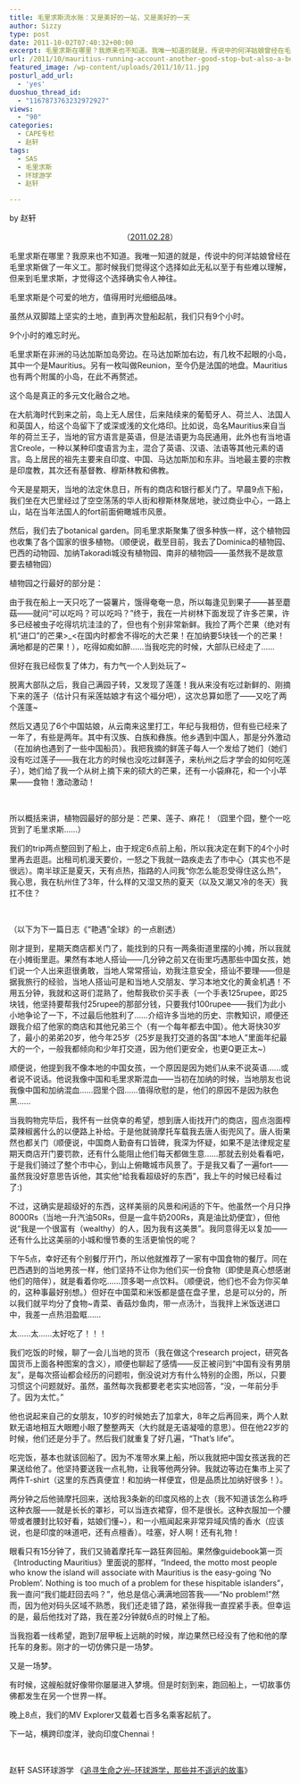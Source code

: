 ```yaml
---
title: 毛里求斯流水账：又是美好的一站，又是美好的一天
author: Sizzy
type: post
date: 2011-10-02T07:40:32+00:00
excerpt: 毛里求斯在哪里？我原来也不知道。我唯一知道的就是，传说中的何洋姑娘曾经在毛里求斯做了一年义工。那时候我们觉得这个选择如此无私以至于有些难以理解，但来到毛里求斯，才觉得这个选择确实令人神往。
url: /2011/10/mauritius-running-account-another-good-stop-but-also-a-beautiful-day/
featured_image: /wp-content/uploads/2011/10/11.jpg
posturl_add_url:
  - 'yes'
duoshuo_thread_id:
  - "1167873763232972927"
views:
  - "90"
categories:
  - CAPE专栏
  - 赵轩
tags:
  - SAS
  - 毛里求斯
  - 环球游学
  - 赵轩

---
```

by 赵轩

<p align="center">
  （<a href="http://blog.renren.com/blog/237370372/714060882?frommyblog">2011.02.28</a>）
</p>

毛里求斯在哪里？我原来也不知道。我唯一知道的就是，传说中的何洋姑娘曾经在毛里求斯做了一年义工。那时候我们觉得这个选择如此无私以至于有些难以理解，但来到毛里求斯，才觉得这个选择确实令人神往。

毛里求斯是个可爱的地方，值得用时光细细品味。

虽然从双脚踏上坚实的土地，直到再次登船起航，我们只有9个小时。

9个小时的难忘时光。

毛里求斯在非洲的马达加斯加岛旁边。在马达加斯加右边，有几枚不起眼的小岛，其中一个是Mauritius。另有一枚叫做Reunion，至今仍是法国的地盘。Mauritius也有两个附属的小岛，在此不再赘述。

这个岛是真正的多元文化融合之地。

在大航海时代到来之前，岛上无人居住，后来陆续来的葡萄牙人、荷兰人、法国人和英国人，给这个岛留下了或深或浅的文化烙印。比如说，岛名Mauritius来自当年的荷兰王子，当地的官方语言是英语，但是法语更为岛民通用，此外也有当地语言Creole，一种以某种印度语言为主，混合了英语、汉语、法语等其他元素的语言。岛上居民的祖先主要来自印度、中国、马达加斯加和东非。当地最主要的宗教是印度教，其次还有基督教、穆斯林教和佛教。

今天是星期天，当地的法定休息日，所有的商店和银行都关门了。早晨9点下船，我们坐在大巴里经过了空空荡荡的华人街和穆斯林聚居地，驶过商业中心，一路上山，站在当年法国人的fort前面俯瞰城市风景。

然后，我们去了botanical garden。同毛里求斯聚集了很多种族一样，这个植物园也收集了各个国家的很多植物。（顺便说，截至目前，我去了Dominica的植物园、巴西的动物园、加纳Takoradi城没有植物园、南非的植物园——虽然我不是故意要去植物园）

植物园之行最好的部分是：

由于我在船上一天只吃了一袋薯片，饿得奄奄一息，所以每逢见到果子——甚至蘑菇——就问“可以吃吗？可以吃吗？”终于，我在一片树林下面发现了许多芒果，许多已经被虫子吃得坑坑洼洼的了，但也有个别非常新鲜。我捡了两个芒果（绝对有机“进口”的芒果>_<在国内时都舍不得吃的大芒果！在加纳要5块钱一个的芒果！满地都是的芒果！），吃得如痴如醉……当我吃完的时候，大部队已经走了……

但好在我已经恢复了体力，有力气一个人到处玩了~

脱离大部队之后，我自己满园子转，又发现了莲蓬！我从来没有吃过新鲜的、刚摘下来的莲子（估计只有采莲姑娘才有这个福分吧），这次总算如愿了——又吃了两个莲蓬~

然后又遇见了6个中国姑娘，从云南来这里打工，年纪与我相仿，但有些已经来了一年了，有些是两年。其中有汉族、白族和彝族。他乡遇到中国人，那是分外激动（在加纳也遇到了一些中国船员）。我把我摘的鲜莲子每人一个发给了她们（她们没有吃过莲子——我在北方的时候也没吃过鲜莲子，来杭州之后才学会的如何吃莲子），她们给了我一个从树上摘下来的硕大的芒果，还有一小袋麻花，和一个小苹果——食物！激动激动！

&nbsp;

所以概括来讲，植物园最好的部分是：芒果、莲子、麻花！（囧里个囧，整个一吃货到了毛里求斯……）

我们的trip两点整回到了船上，由于规定6点前上船，所以我决定在剩下的4个小时里再去逛逛。出租司机漫天要价，一怒之下我就一路疾走去了市中心（其实也不是很远）。南半球正是夏天，天有点热，指路的人问我“你怎么能忍受得住这么热”，我心思，我在杭州住了3年，什么样的又湿又热的夏天（以及又潮又冷的冬天）我扛不住？

&nbsp;

（以下为下一篇日志《“艳遇”全球》的一点剧透）

刚才提到，星期天商店都关门了，能找到的只有一两条街道里摆的小摊，所以我就在小摊街里逛。果然有本地人搭讪——几分钟之前又在街里巧遇那些中国女孩，她们说一个人出来逛很勇敢，当地人常常搭讪，劝我注意安全，搭讪不要理——但是据我旅行的经验，当地人搭讪可是和当地人交朋友、学习本地文化的黄金机遇！不用五分钟，我就和这哥们混熟了，他帮我砍价买手表（一个手表125rupee，即25块钱，他坚持要帮我付25rupee的那部分钱，只要我付100rupee——我们为此小小地争论了一下，不过最后他胜利了……介绍许多当地的历史、宗教知识，顺便还跟我介绍了他家的商店和其他兄弟三个（有一个每年都去中国）。他大哥快30岁了，最小的弟弟20岁，他今年25岁（25岁是我打交道的各国“本地人”里面年纪最大的一个，一般我都倾向和少年打交道，因为他们更安全，也更Q更正太~）

顺便说，他提到我不像本地的中国女孩，一个原因是因为她们从来不说英语……或者说不说话。他说我像中国和毛里求斯混血——当初在加纳的时候，当地朋友也说我像中国和加纳混血……囧里个囧……值得欣慰的是，他们的原因不是因为肤色黑……

当我购物完毕后，我怀有一丝侥幸的希望，想到唐人街找开门的商店，囤点泡面榨菜辣椒酱什么的以便路上补给。于是他就骑摩托车载我去唐人街兜风了。唐人街果然也都关门（顺便说，中国商人勤奋有口皆碑，我深为怀疑，如果不是法律规定星期天商店开门要罚款，还有什么能阻止他们每天都做生意……那就去别处看看吧，于是我们骑过了整个市中心，到山上俯瞰城市风景了。于是我又看了一遍fort——虽然我没好意思告诉他，其实他“给我看超级好的东西”，我上午的时候已经看过了:)

不过，这确实是超级好的东西，这样美丽的风景和闲适的下午。他虽然一个月只挣8000Rs（当地一升汽油50Rs，但是一盒牛奶200Rs，真是油比奶便宜），但他说“我是一个很富有（wealthy）的人，因为我有这美景”。我同意得无以复加——还有什么比这美丽的小城和慢节奏的生活更愉悦的呢？

下午5点，幸好还有个别餐厅开门，所以他就推荐了一家有中国食物的餐厅。同在巴西遇到的当地男孩一样，他们坚持不让你为他们买一份食物（即使是真心想感谢他们的陪伴），就是看着你吃……顶多喝一点饮料。（顺便说，他们也不会为你买单的，这种事最好别想。）但好在中国菜和米饭都是盛在盘子里，总是可以分的，所以我们就平均分了食物~青菜、香菇炒鱼肉，带一点汤汁，当我拌上米饭送进口中，我差一点热泪盈眶……

太……太……太好吃了！！！

我们吃饭的时候，聊了一会儿当地的货币（我在做这个research project，研究各国货币上面各种图案的含义），顺便也聊起了感情——反正被问到“中国有没有男朋友”，是每次搭讪都会经历的问题啦，倒没说对方有什么特别的企图，所以，只要习惯这个问题就好。虽然，虽然每次我都要老老实实地回答，“没，一年前分手了。因为太忙。”

他也说起来自己的女朋友，10岁的时候她去了加拿大，8年之后再回来，两个人默默无语地相互大眼瞪小眼了整整两天（大约就是无语凝噎的意思）。但在他22岁的时候，他们还是分手了。然后我们就重复了好几遍，“That&#8217;s life”。

吃完饭，基本也就该回船了。因为不准带水果上船，所以我就把中国女孩送我的芒果送给他了。他坚持要送我一点礼物，让我等他两分钟。我就边等边在集市上买了两件T-shirt（这里的东西真便宜！和加纳一样便宜，但是品质比加纳好很多！）。

两分钟之后他骑摩托回来，送给我3条新的印度风格的上衣（我不知道该怎么称呼这种衣服——就是长长的罩衫，可以当连衣裙穿，但不是很长。这种衣服加一个腰带或者腰封比较好看，姑娘们懂~），和一小瓶闻起来非常异域风情的香水（应该说，也是印度的味道吧，还有点檀香）。哇塞，好人啊！还有礼物！

眼看只有15分钟了，我们又骑着摩托车一路狂奔回船。果然像guidebook第一页《Introducting Mauritius》里面说的那样，“Indeed, the motto most people who know the island will associate with Mauritius is the easy-going ‘No Problem’. Nothing is too much of a problem for these hispitable islanders”，我一直问“我们能赶回去吗？”，他总是信心满满地回答我——“No problem!”然而，因为他对码头区域不熟悉，我们还走错了路，紧张得我一直捏紧手表。但幸运的是，最后他找对了路，我在差2分钟就6点的时候上了船。

当我抱着一线希望，跑到7层甲板上远眺的时候，岸边果然已经没有了他和他的摩托车的身影。刚才的一切仿佛只是一场梦。

又是一场梦。

有时候，这艘船就好像带你屡屡进入梦境。但是时刻到来，跑回船上，一切故事仿佛都发生在另一个世界一样。

晚上8点，我们的MV Explorer又载着七百多名乘客起航了。

下一站，横跨印度洋，驶向印度Chennai！

&nbsp;

赵轩 SAS环球游学 《[追寻生命之光&#8211;环球游学，那些并不遥远的故事][1]》

 [1]: http://www.capechina.org/2011/07/diaries-zhaoxuan/